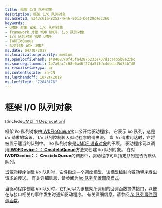 ```yaml
---
title: 框架 I/O 队列对象
description: 框架 I/O 队列对象
ms.assetid: b343c61a-8252-4e46-9013-bef29d9ec360
keywords:
- UMDF 对象 WDK，i/o 队列对象
- framework 对象 WDK UMDF，i/o 队列对象
- I/o 队列对象 WDK UMDF
- IWDFIoQueue
- 队列对象 WDK UMDF
ms.date: 04/20/2017
ms.localizationpriority: medium
ms.openlocfilehash: 1484087c0f45fa42875233e737d1caeb5b8a22bc
ms.sourcegitcommit: 4b7a6ac7c68e6ad6f27da5d1dc4deabd5d34b748
ms.translationtype: MT
ms.contentlocale: zh-CN
ms.lasthandoff: 10/24/2019
ms.locfileid: "72843176"
---
```

# <a name="framework-io-queue-object"></a>框架 I/O 队列对象


[!include[UMDF 1 Deprecation](../umdf-1-deprecation.md)]

框架 i/o 队列对象由[IWDFIoQueue](https://docs.microsoft.com/windows-hardware/drivers/ddi/wudfddi/nn-wudfddi-iwdfioqueue)接口公开给驱动程序。 它表示 i/o 队列，这是 i/o 请求的容器。 I/o 队列控制传入驱动程序的请求流。 当 i/o 请求到达时，它将被置于适当的队列中。 I/o 队列对象是[UMDF 设备对象](framework-device-object.md)的子项。 驱动程序可以调用[**IWDFDevice：： CreateIoQueue**](https://docs.microsoft.com/windows-hardware/drivers/ddi/wudfddi/nf-wudfddi-iwdfdevice-createioqueue)方法来创建 i/o 队列对象。 在对**IWDFDevice：： CreateIoQueue**的调用中，驱动程序可以指定队列是否为默认队列。

当驱动程序创建 i/o 队列时，它将指定一个调度模型，该模型控制向驱动程序发出请求的传送。 有关详细信息，请参阅为[I/o 队列配置调度模式](configuring-dispatch-mode-for-an-i-o-queue.md)。

当驱动程序创建 i/o 队列时，它们可以为该框架所调用的回调函数提供接口，以便在与接口相关的事件发生时通知驱动程序。 有关详细信息，请参阅[I/o 队列事件回调函数](i-o-queue-event-callback-functions.md)。

 

 





